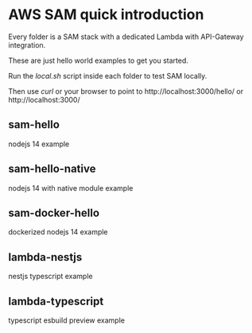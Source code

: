# AWS SAM quick introduction

Every folder is a SAM stack with a dedicated Lambda with API-Gateway integration.

These are just hello world examples to get you started.

Run the *local.sh* script inside each folder to test SAM locally.

Then use *curl* or your browser to point to http://localhost:3000/hello/ or http://localhost:3000/


## sam-hello

nodejs 14 example


## sam-hello-native

nodejs 14 with native module example


## sam-docker-hello

dockerized nodejs 14 example


## lambda-nestjs

nestjs typescript example


## lambda-typescript

typescript esbuild preview example
